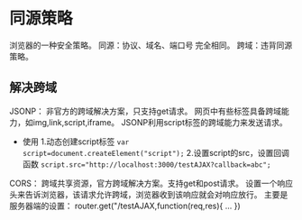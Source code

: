 # 同源策略

浏览器的一种安全策略。
同源：协议、域名、端口号 完全相同。
跨域：违背同源策略。

## 解决跨域

JSONP： 非官方的跨域解决方案，只支持get请求。
网页中有些标签具备跨域能力，如img,link,script,iframe。
JSONP利用script标签的跨域能力来发送请求。

* 使用
1.动态创建script标签
`var script=document.createElement("script");`
2.设置script的src，设置回调函数
`script.src="http://localhost:3000/testAJAX?callback=abc";`

CORS： 跨域共享资源，官方跨域解决方案。支持get和post请求。
设置一个响应头来告诉浏览器，该请求允许跨域，浏览器收到该响应就会对响应放行。
主要是服务器端的设置：
router.get("/testAJAX,function(req,res){
    ...
})
